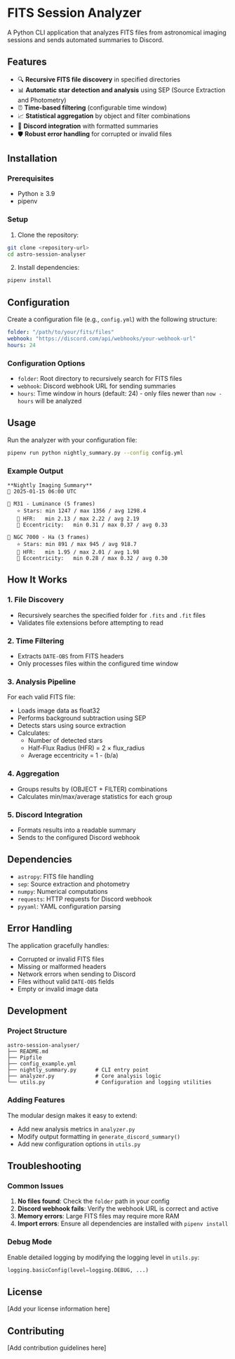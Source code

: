 # FITS Session Analyzer

A Python CLI application that analyzes FITS files from astronomical imaging sessions and sends automated summaries to Discord.

## Features

- 🔍 **Recursive FITS file discovery** in specified directories
- 📊 **Automatic star detection and analysis** using SEP (Source Extraction and Photometry)
- ⏰ **Time-based filtering** (configurable time window)
- 📈 **Statistical aggregation** by object and filter combinations
- 📱 **Discord integration** with formatted summaries
- 🛡️ **Robust error handling** for corrupted or invalid files

## Installation

### Prerequisites

- Python ≥ 3.9
- pipenv

### Setup

1. Clone the repository:
```bash
git clone <repository-url>
cd astro-session-analyser
```

2. Install dependencies:
```bash
pipenv install
```

## Configuration

Create a configuration file (e.g., `config.yml`) with the following structure:

```yaml
folder: "/path/to/your/fits/files"
webhook: "https://discord.com/api/webhooks/your-webhook-url"
hours: 24
```

### Configuration Options

- `folder`: Root directory to recursively search for FITS files
- `webhook`: Discord webhook URL for sending summaries
- `hours`: Time window in hours (default: 24) - only files newer than `now - hours` will be analyzed

## Usage

Run the analyzer with your configuration file:

```bash
pipenv run python nightly_summary.py --config config.yml
```

### Example Output

```
**Nightly Imaging Summary**
📅 2025-01-15 06:00 UTC

📌 M31 - Luminance (5 frames)
   ⭐ Stars: min 1247 / max 1356 / avg 1298.4  
   🔧 HFR:   min 2.13 / max 2.22 / avg 2.19  
   🔷 Eccentricity:   min 0.31 / max 0.37 / avg 0.33

📌 NGC 7000 - Ha (3 frames)
   ⭐ Stars: min 891 / max 945 / avg 918.7  
   🔧 HFR:   min 1.95 / max 2.01 / avg 1.98  
   🔷 Eccentricity:   min 0.28 / max 0.32 / avg 0.30
```

## How It Works

### 1. File Discovery
- Recursively searches the specified folder for `.fits` and `.fit` files
- Validates file extensions before attempting to read

### 2. Time Filtering
- Extracts `DATE-OBS` from FITS headers
- Only processes files within the configured time window

### 3. Analysis Pipeline
For each valid FITS file:
- Loads image data as float32
- Performs background subtraction using SEP
- Detects stars using source extraction
- Calculates:
  - Number of detected stars
  - Half-Flux Radius (HFR) = 2 × flux_radius
  - Average eccentricity = 1 - (b/a)

### 4. Aggregation
- Groups results by (OBJECT + FILTER) combinations
- Calculates min/max/average statistics for each group

### 5. Discord Integration
- Formats results into a readable summary
- Sends to the configured Discord webhook

## Dependencies

- `astropy`: FITS file handling
- `sep`: Source extraction and photometry
- `numpy`: Numerical computations
- `requests`: HTTP requests for Discord webhook
- `pyyaml`: YAML configuration parsing

## Error Handling

The application gracefully handles:
- Corrupted or invalid FITS files
- Missing or malformed headers
- Network errors when sending to Discord
- Files without valid `DATE-OBS` fields
- Empty or invalid image data

## Development

### Project Structure

```
astro-session-analyser/
├── README.md
├── Pipfile
├── config_example.yml
├── nightly_summary.py      # CLI entry point
├── analyzer.py             # Core analysis logic
└── utils.py                # Configuration and logging utilities
```

### Adding Features

The modular design makes it easy to extend:
- Add new analysis metrics in `analyzer.py`
- Modify output formatting in `generate_discord_summary()`
- Add new configuration options in `utils.py`

## Troubleshooting

### Common Issues

1. **No files found**: Check the `folder` path in your config
2. **Discord webhook fails**: Verify the webhook URL is correct and active
3. **Memory errors**: Large FITS files may require more RAM
4. **Import errors**: Ensure all dependencies are installed with `pipenv install`

### Debug Mode

Enable detailed logging by modifying the logging level in `utils.py`:

```python
logging.basicConfig(level=logging.DEBUG, ...)
```

## License

[Add your license information here]

## Contributing

[Add contribution guidelines here] 